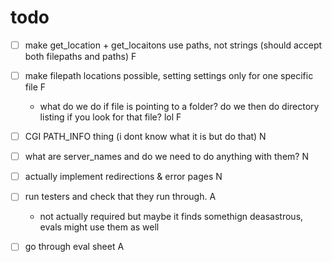 # todo

- [ ] make get_location + get_locaitons use paths, not strings (should accept both filepaths and paths) F
- [ ] make filepath locations possible, setting settings only for one specific file F
	- what do we do if file is pointing to a folder? do we then do directory listing if you look for that file? lol F

- [ ] CGI PATH_INFO thing (i dont know what it is but do that) N
- [ ] what are server_names and do we need to do anything with them? N
- [ ] actually implement redirections & error pages N

- [ ] run testers and check that they run through. A
	- not actually required but maybe it finds somethign deasastrous, evals might use them as well
- [ ] go through eval sheet A
